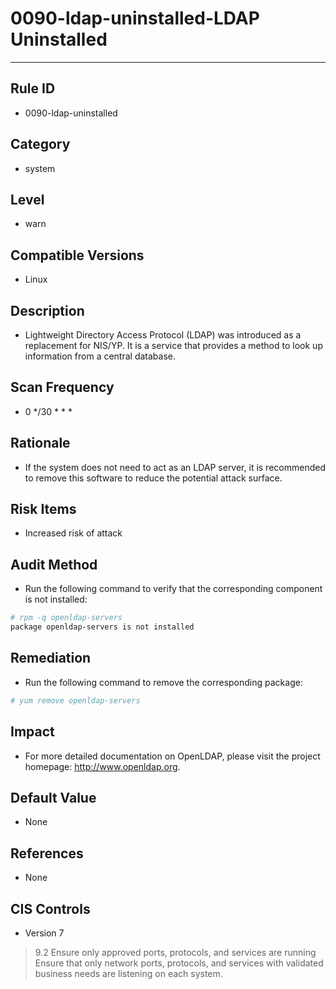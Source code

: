 # 0090-ldap-uninstalled-LDAP Uninstalled
---

## Rule ID

- 0090-ldap-uninstalled


## Category

- system


## Level

- warn


## Compatible Versions

- Linux


## Description

- Lightweight Directory Access Protocol (LDAP) was introduced as a replacement for NIS/YP. It is a service that provides a method to look up information from a central database.


## Scan Frequency

- 0 */30 * * *


## Rationale

- If the system does not need to act as an LDAP server, it is recommended to remove this software to reduce the potential attack surface.


## Risk Items

- Increased risk of attack


## Audit Method

- Run the following command to verify that the corresponding component is not installed:
```bash
# rpm -q openldap-servers
package openldap-servers is not installed
```


## Remediation

- Run the following command to remove the corresponding package:
```bash
# yum remove openldap-servers
```


## Impact

- For more detailed documentation on OpenLDAP, please visit the project homepage: http://www.openldap.org.


## Default Value

- None


## References

- None


## CIS Controls

- Version 7
>    9.2 Ensure only approved ports, protocols, and services are running  
>    Ensure that only network ports, protocols, and services with validated business needs are listening on each system.